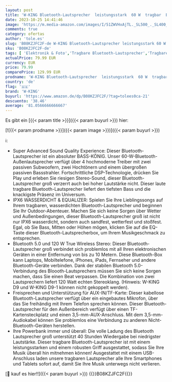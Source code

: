 ```yaml
---
layout: post
title: 'W-KING Bluetooth-Lautsprecher  leistungsstark  60 W  tragbar  Boombox  Akkulaufzeit 40 Stunden  Akku  große Kapazität  kabellos  wasserdicht  für Baustelle  TF-Karte  AUX'
date: 2023-10-25 14:41:46
image: 'https://m.media-amazon.com/images/I/51ZWVHxAjTL._SL500_._SL400_.jpg'
comments: true
category: ofertas
author: 'tole.es'
slug: 'B08KZJFC2F-de W-KING Bluetooth-Lautsprecher leistungsstark 60 W tragbar...'
sku: 'B08KZJFC2F-de'
tags: [ 'Elektronik & Foto','Tragbare Bluetooth-Lautsprecher','Tragbare Geräte','Tragbare Lautsprecher & Audio-Docks','Zubehör für tragbare Geräte','w-king','🇩🇪', ]
actualPrice: 79.99 EUR
currency: EUR
price: 79.99
comparePrice: 129.99 EUR
prodname: 'W-KING Bluetooth-Lautsprecher  leistungsstark  60 W  tragbar  Boombox  Akkulaufzeit 40 Stunden  Akku  große Kapazität  kabellos  wasserdicht  für Baustelle  TF-Karte  AUX'
country: 'de'
flag: '🇩🇪'
brand: 'W-KING'
buyurl: 'https://www.amazon.de/dp/B08KZJFC2F/?tag=tolees0ca-21'
descuento: '38.46'
average: '81.0566666666667'
---
```


Es gibt ein [{{< param title >}}]({{< param buyurl >}}) hier:

[![{{< param prodname >}}]({{< param image >}})]({{< param buyurl >}})

ℹ️:

- Super Advanced Sound Quality Experience: Dieser Bluetooth-Lautsprecher ist ein absoluter BASS-KÖNIG. Unser 60-W-Bluetooth-Außenlautsprecher verfügt über 4 hochmoderne Treiber mit zwei passiven Subwoofern, zwei Hochtönern und einem übergroßen passiven Bassstrahler. Fortschrittliche DSP-Technologie, drücken Sie Play und erleben Sie riesigen Stereo-Sound, dieser Bluetooth-Lautsprecher groß verzerrt auch bei hoher Lautstärke nicht. Dieser laute tragbare Bluetooth-Lautsprecher liefert den tiefsten Bass und die knackigste Präsenz im Universum.
- IPX6 WASSERDICHT & EQUALIZER: Spielen Sie Ihre Lieblingssongs auf Ihrem tragbaren, wasserdichten Bluetooth-Lautsprecher und beginnen Sie Ihr Outdoor-Abenteuer. Machen Sie sich keine Sorgen über Wetter und Außenbedingungen, dieser Bluetooth-Lautsprecher groß ist nicht nur IPX6 wasserdicht, sondern auch sandfest, wetterfest und stoßfest. Egal, ob Sie Bass, Mitten oder Höhen mögen, klicken Sie auf die EQ-Taste dieser Bluetooth-Lautsprecherbox, um Ihrem Musikgeschmack zu entsprechen.
- Bluetooth 5.0 und 120 W True Wireless Stereo: Dieser Bluetooth-Lautsprecher groß verbindet sich problemlos mit all Ihren elektronischen Geräten in einer Entfernung von bis zu 10 Metern. Diese Bluetooth-Box kann Laptops, Mobiltelefone, iPhones, iPads, Fernseher und andere Bluetooth-Geräte verbinden. Dank der stabilen Bluetooth 5.0-Verbindung des Bloooth-Lautsprechers müssen Sie sich keine Sorgen machen, dass Sie einen Beat verpassen. Die Kombination von zwei Lautsprechern liefert 120 Watt echten Stereoklang. (Hinweis: W-KING D9 und W-KING D9-1 können nicht gekoppelt werden).
- Freisprechen und Unterstützung für AUX-IN/TF-Karte: Dieser kabellose Bluetooth-Lautsprecher verfügt über ein eingebautes Mikrofon, über das Sie freihändig mit Ihrem Telefon sprechen können. Dieser Bluetooth-Lautsprecher für den Außenbereich verfügt über einen TF-Kartensteckplatz und einen 3,5-mm-AUX-Anschluss. Mit dem 3,5-mm-Audiokabel können Sie problemlos eine Verbindung zu anderen Nicht-Bluetooth-Geräten herstellen.
- Ihre Powerbank immer und überall: Die volle Ladung des Bluetooth Lautsprecher groß unterstützt 40 Stunden Wiedergabe bei niedrigster Lautstärke. Dieser tragbare Bluetooth-Lautsprecher ist mit einem leistungsstarken und einem robusten Griff ausgestattet, sodass Sie Ihre Musik überall hin mitnehmen können! Ausgestattet mit einem USB-Anschluss laden unsere tragbaren Lautsprecher alle Ihre Smartphones und Tablets sofort auf, damit Sie Ihre Musik unterwegs nicht verlieren.

[🛒 kauf es hier!!]({{< param buyurl >}})
{{<world>}}B08KZJFC2F{{</world>}}
